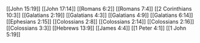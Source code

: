 [[John 15:19]]
[[John 17:14]]
[[Romans 6:2]]
[[Romans 7:4]]
[[2 Corinthians 10:3]]
[[Galatians 2:19]]
[[Galatians 4:3]]
[[Galatians 4:9]]
[[Galatians 6:14]]
[[Ephesians 2:15]]
[[Colossians 2:8]]
[[Colossians 2:14]]
[[Colossians 2:16]]
[[Colossians 3:3]]
[[Hebrews 13:9]]
[[James 4:4]]
[[1 Peter 4:1]]
[[1 John 5:19]]
